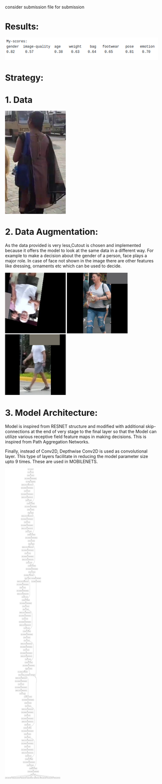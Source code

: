 consider submission file for submission

# Results:

![](images/crop-eip4.png)

# Strategy:

# 1. Data

<img src="images/IMG%20(2902).jpg" width="200">


# 2. Data Augmentation:

As the data provided is very less,Cutout is chosen and implemented because it offers the model to look at the same data in a different way.
For example to make a decision about the gender of a person, face plays a major role. In case of face not shown in the image there are other features like dressing, ornaments etc which can be used to decide.

<img src="images/img-1.png" width="200">
<img src="images/img-2.png" width="200">
<img src="images/img-3.png" width="200">

# 3. Model Architecture:

Model is inspired from RESNET structure and modified with additional skip-connections at the end of very stage to the final layer so that the Model can utilize various receptive field feature maps in making decisions. This is inspired from Path Aggregation Networks.

Finally, instead of Conv2D, Depthwise Conv2D is used as convolutional layer. This type of layers facilitate in reducing the model parameter size upto 9 times. These are used in MOBILENETS.

![](images/arch.png)


 
